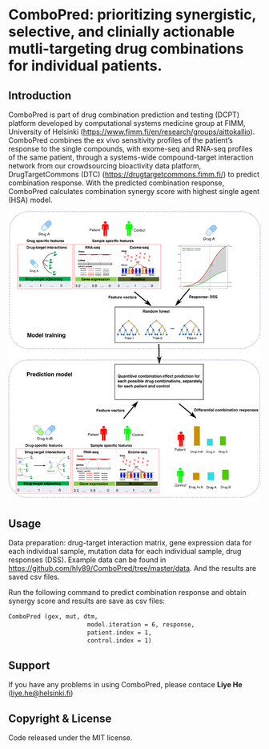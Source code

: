 # ComboPred: prioritizing synergistic, selective, and clinially actionable mutli-targeting drug combinations for individual patients.

## Introduction
ComboPred is part of drug combination prediction and testing (DCPT) platform developed by computational systems medicine group at FIMM, University of Helsinki (<https://www.fimm.fi/en/research/groups/aittokallio>). ComboPred combines the ex vivo sensitivity profiles of the patient’s response to the single compounds, with exome-seq and RNA-seq profiles of the same patient, through a systems-wide compound-target interaction network from our crowdsourcing bioactivity data platform, DrugTargetCommons (DTC) (<https://drugtargetcommons.fimm.fi/>) to predict combination response. With the predicted combination response, ComboPred calculates combination synergy score with highest single agent (HSA) model.  

![](man/figures/combopred.png)

## Usage
Data preparation: drug-target interaction matrix, gene expression data for each individual sample, mutation data for each individual sample, drug responses (DSS).  Example data can be found in <https://github.com/hly89/ComboPred/tree/master/data>. And the results are saved csv files.

Run the following command to predict combination response and obtain synergy score and results are save as csv files:
```
ComboPred (gex, mut, dtm,
                      model.iteration = 6, response, 
                      patient.index = 1, 
                      control.index = 1)
```
## Support 
If you have any problems in using ComboPred, please contace **Liye He** (liye.he@helsinki.fi)

## Copyright & License

Code released under the MIT license.

